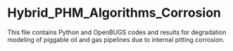# Hybrid_PHM_Algorithms_Corrosion
This file contains Python and OpenBUGS codes and results for degradation modeling of piggable oil and gas pipelines due to 
internal pitting corrosion.
